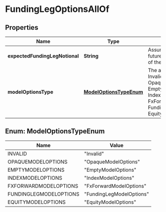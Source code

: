

# FundingLegOptionsAllOf


## Properties

Name | Type | Description | Notes
------------ | ------------- | ------------- | -------------
**expectedFundingLegNotional** | **String** | Assumption made on future expected notional of the funding leg. | 
**modelOptionsType** | [**ModelOptionsTypeEnum**](#ModelOptionsTypeEnum) | The available values are: Invalid, OpaqueModelOptions, EmptyModelOptions, IndexModelOptions, FxForwardModelOptions, FundingLegModelOptions, EquityModelOptions | 



## Enum: ModelOptionsTypeEnum

Name | Value
---- | -----
INVALID | &quot;Invalid&quot;
OPAQUEMODELOPTIONS | &quot;OpaqueModelOptions&quot;
EMPTYMODELOPTIONS | &quot;EmptyModelOptions&quot;
INDEXMODELOPTIONS | &quot;IndexModelOptions&quot;
FXFORWARDMODELOPTIONS | &quot;FxForwardModelOptions&quot;
FUNDINGLEGMODELOPTIONS | &quot;FundingLegModelOptions&quot;
EQUITYMODELOPTIONS | &quot;EquityModelOptions&quot;



